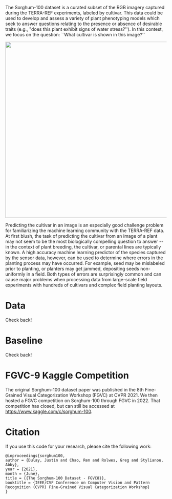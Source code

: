 The Sorghum-100 dataset is a curated subset of the RGB imagery captured during the TERRA-REF experiments, labeled by cultivar. This data could be used to develop and assess a variety of plant phenotyping models which seek to answer questions relating to the presence or absence of desirable traits (e.g., "does this plant exhibit signs of water stress?''). In this contest, we focus on the question: ``What cultivar is shown in this image?''

<p style="text-align: center;"><img src="https://terraref.org/sites/terraref.org/files/TERRA-REF-Scanner.jpg" width="550px"/></p>

Predicting the cultivar in an image is an especially good challenge problem for familiarizing the machine learning community with the TERRA-REF data. At first blush, the task of predicting the cultivar from an image of a plant may not seem to be the most biologically compelling question to answer -- in the context of plant breeding, the cultivar, or parental lines are typically known. A high accuracy machine learning predictor of the species captured by the sensor data, however, can be used to determine where errors in the planting process may have occurred. For example, seed may be mislabeled prior to planting, or planters may get jammed, depositing seeds non-uniformly in a field. Both types of errors are surprisingly common and can cause major problems when processing data from large-scale field experiments with hundreds of cultivars and complex field planting layouts.

# Data

Check back!

# Baseline

Check back!

# FGVC-9 Kaggle Competition
The original Sorghum-100 dataset paper was published in the 8th Fine-Grained Visual Categorization Workshop (FGVC) at CVPR 2021. We then hosted a FGVC competition on Sorghum-100 through FGVC in 2022. That competition has closed, but can still be accessed at https://www.kaggle.com/c/sorghum-100.

# Citation
If you use this code for your research, please cite the following work:
```
@inproceedings{sorghum100,
author = {Dulay, Justin and Chao, Ren and Rolwes, Greg and Stylianou, Abby},
year = {2021},
month = {June},
title = {{The Sorghum-100 Dataset - FGVC8}},
booktitle = {IEEE/CVF Conference on Computer Vision and Pattern Recognition (CVPR) Fine-Grained Visual Categorization Workshop}
}
```
